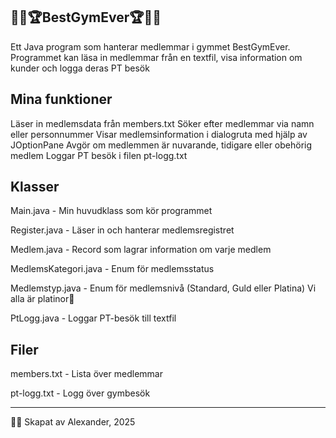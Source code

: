 🏋️‍♂️🏆BestGymEver🏆🏋️‍♂️
---------------------
Ett Java program som hanterar medlemmar i gymmet BestGymEver.
Programmet kan läsa in medlemmar från en textfil, visa information om kunder och logga deras PT besök

Mina funktioner
---------------
Läser in medlemsdata från members.txt
Söker efter medlemmar via namn eller personnummer
Visar medlemsinformation i dialogruta med hjälp av JOptionPane
Avgör om medlemmen är nuvarande, tidigare eller obehörig medlem
Loggar PT besök i filen pt-logg.txt

Klasser
-------

Main.java                - Min huvudklass som kör programmet

Register.java            - Läser in och hanterar medlemsregistret

Medlem.java              - Record som lagrar information om varje medlem

MedlemsKategori.java     - Enum för medlemsstatus

Medlemstyp.java          - Enum för medlemsnivå (Standard, Guld eller Platina) Vi alla är platinor💎

PtLogg.java              - Loggar PT-besök till textfil

Filer
-----

members.txt              - Lista över medlemmar

pt-logg.txt              - Logg över gymbesök  

----
👨‍💻 Skapat av Alexander, 2025


